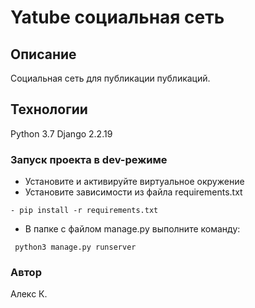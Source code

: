 # Yatube социальная сеть

## Описание
Социальная сеть для публикации публикаций.
## Технологии
Python 3.7
Django 2.2.19
### Запуск проекта в dev-режиме
 - Установите и активируйте виртуальное окружение 
 - Установите зависимости из файла requirements.txt
```
- pip install -r requirements.txt 
```
- В папке с файлом manage.py выполните команду: 
```
 python3 manage.py runserver 
``` 
 ### Автор
Алекс К.